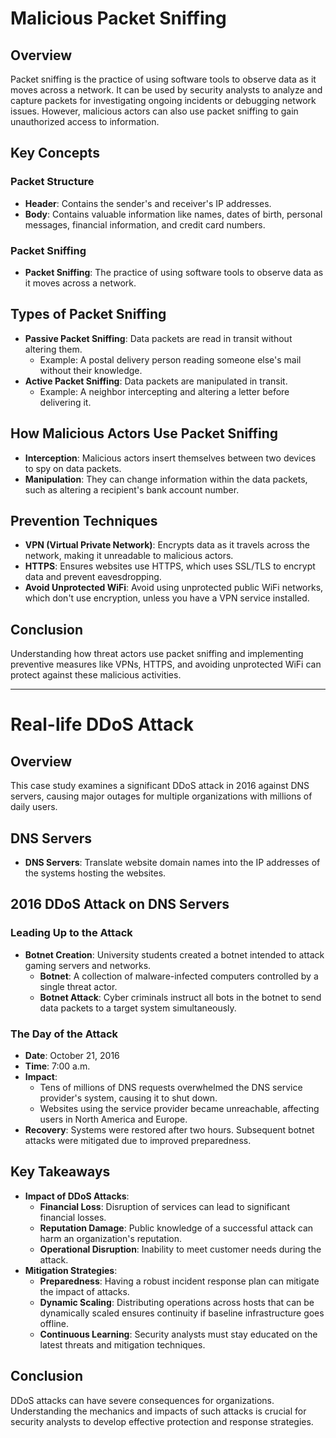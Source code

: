 # Malicious Packet Sniffing

## Overview
Packet sniffing is the practice of using software tools to observe data as it moves across a network. It can be used by security analysts to analyze and capture packets for investigating ongoing incidents or debugging network issues. However, malicious actors can also use packet sniffing to gain unauthorized access to information.

## Key Concepts

### Packet Structure
- **Header**: Contains the sender's and receiver's IP addresses.
- **Body**: Contains valuable information like names, dates of birth, personal messages, financial information, and credit card numbers.

### Packet Sniffing
- **Packet Sniffing**: The practice of using software tools to observe data as it moves across a network.

## Types of Packet Sniffing
- **Passive Packet Sniffing**: Data packets are read in transit without altering them.
  - Example: A postal delivery person reading someone else's mail without their knowledge.
- **Active Packet Sniffing**: Data packets are manipulated in transit.
  - Example: A neighbor intercepting and altering a letter before delivering it.

## How Malicious Actors Use Packet Sniffing
- **Interception**: Malicious actors insert themselves between two devices to spy on data packets.
- **Manipulation**: They can change information within the data packets, such as altering a recipient's bank account number.

## Prevention Techniques
- **VPN (Virtual Private Network)**: Encrypts data as it travels across the network, making it unreadable to malicious actors.
- **HTTPS**: Ensures websites use HTTPS, which uses SSL/TLS to encrypt data and prevent eavesdropping.
- **Avoid Unprotected WiFi**: Avoid using unprotected public WiFi networks, which don't use encryption, unless you have a VPN service installed.

## Conclusion
Understanding how threat actors use packet sniffing and implementing preventive measures like VPNs, HTTPS, and avoiding unprotected WiFi can protect against these malicious activities.

---

# Real-life DDoS Attack

## Overview
This case study examines a significant DDoS attack in 2016 against DNS servers, causing major outages for multiple organizations with millions of daily users.

## DNS Servers
- **DNS Servers**: Translate website domain names into the IP addresses of the systems hosting the websites.

## 2016 DDoS Attack on DNS Servers
### Leading Up to the Attack
- **Botnet Creation**: University students created a botnet intended to attack gaming servers and networks.
  - **Botnet**: A collection of malware-infected computers controlled by a single threat actor.
  - **Botnet Attack**: Cyber criminals instruct all bots in the botnet to send data packets to a target system simultaneously.

### The Day of the Attack
- **Date**: October 21, 2016
- **Time**: 7:00 a.m.
- **Impact**:
  - Tens of millions of DNS requests overwhelmed the DNS service provider's system, causing it to shut down.
  - Websites using the service provider became unreachable, affecting users in North America and Europe.
- **Recovery**: Systems were restored after two hours. Subsequent botnet attacks were mitigated due to improved preparedness.

## Key Takeaways
- **Impact of DDoS Attacks**: 
  - **Financial Loss**: Disruption of services can lead to significant financial losses.
  - **Reputation Damage**: Public knowledge of a successful attack can harm an organization's reputation.
  - **Operational Disruption**: Inability to meet customer needs during the attack.
- **Mitigation Strategies**:
  - **Preparedness**: Having a robust incident response plan can mitigate the impact of attacks.
  - **Dynamic Scaling**: Distributing operations across hosts that can be dynamically scaled ensures continuity if baseline infrastructure goes offline.
  - **Continuous Learning**: Security analysts must stay educated on the latest threats and mitigation techniques.

## Conclusion
DDoS attacks can have severe consequences for organizations. Understanding the mechanics and impacts of such attacks is crucial for security analysts to develop effective protection and response strategies.